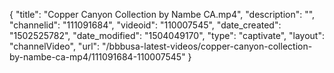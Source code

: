 {
    "title": "Copper Canyon Collection by Nambe CA.mp4",
    "description": "",
    "channelid": "111091684",
    "videoid": "110007545",
    "date_created": "1502525782",
    "date_modified": "1504049170",
    "type": "captivate",
    "layout": "channelVideo",
    "url": "\/bbbusa-latest-videos\/copper-canyon-collection-by-nambe-ca-mp4\/111091684-110007545"
}